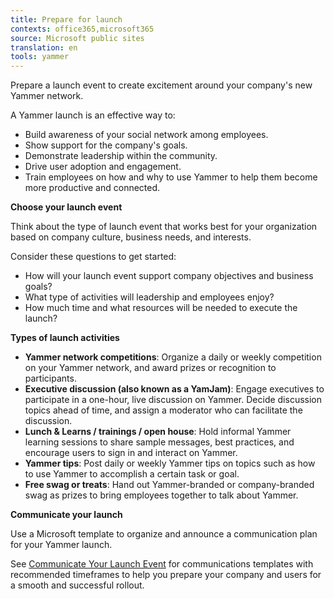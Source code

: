 ```yaml
---
title: Prepare for launch
contexts: office365,microsoft365
source: Microsoft public sites
translation: en
tools: yammer
---
```


Prepare a launch event to create excitement around your company's new Yammer network\.

A Yammer launch is an effective way to:

- Build awareness of your social network among employees\.
- Show support for the company's goals\.
- Demonstrate leadership within the community\.
- Drive user adoption and engagement\.
- Train employees on how and why to use Yammer to help them become more productive and connected\.

__Choose your launch event__

Think about the type of launch event that works best for your organization based on company culture, business needs, and interests\.

Consider these questions to get started:

- How will your launch event support company objectives and business goals?
- What type of activities will leadership and employees enjoy?
- How much time and what resources will be needed to execute the launch?

__Types of launch activities__

- __Yammer network competitions__: Organize a daily or weekly competition on your Yammer network, and award prizes or recognition to participants\.
- __Executive discussion \(also known as a YamJam\)__: Engage executives to participate in a one\-hour, live discussion on Yammer\. Decide discussion topics ahead of time, and assign a moderator who can facilitate the discussion\.
- __Lunch & Learns / trainings / open house__: Hold informal Yammer learning sessions to share sample messages, best practices, and encourage users to sign in and interact on Yammer\.
- __Yammer tips__: Post daily or weekly Yammer tips on topics such as how to use Yammer to accomplish a certain task or goal\.
- __Free swag or treats__: Hand out Yammer\-branded or company\-branded swag as prizes to bring employees together to talk about Yammer\.

__Communicate your launch__

Use a Microsoft template to organize and announce a communication plan for your Yammer launch\.

See [Communicate Your Launch Event](https://onedrive.live.com/view.aspx?resid=1A3C1EAC795A049F%21112&ithint=file%2cdocx&app=Word&authkey=%21ALxNtoPMUESxZwg) for communications templates with recommended timeframes to help you prepare your company and users for a smooth and successful rollout\.

